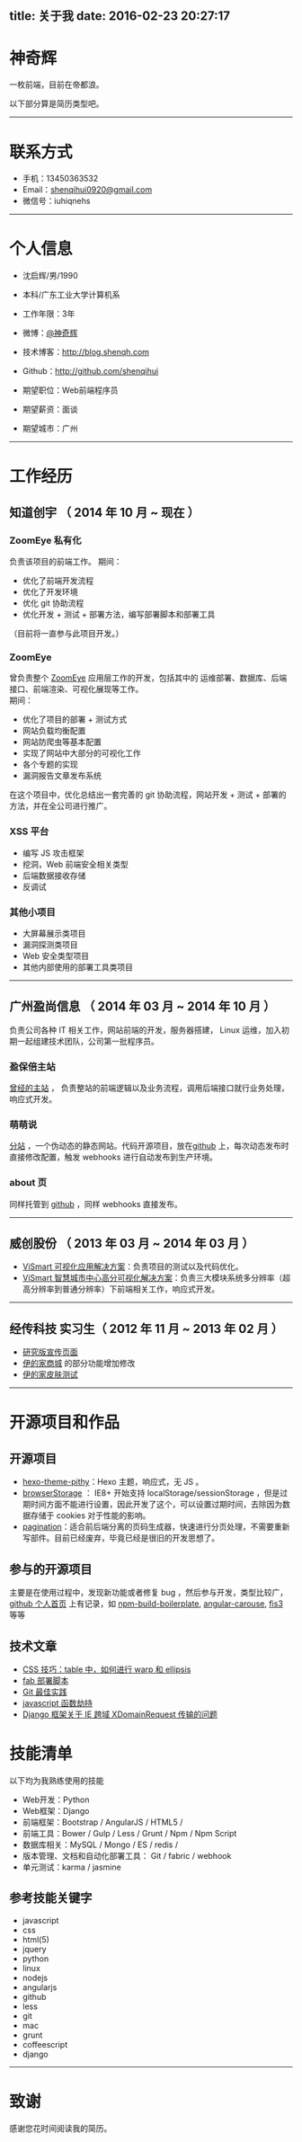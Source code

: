 title: 关于我
date: 2016-02-23 20:27:17
---


# 神奇辉

一枚前端，目前在帝都浪。

以下部分算是简历类型吧。

---

# 联系方式

- 手机：13450363532  
- Email：shenqihui0920@gmail.com  
- 微信号：iuhiqnehs  

---

# 个人信息

 - 沈启辉/男/1990 
 - 本科/广东工业大学计算机系 
 - 工作年限：3年
 - 微博：[@神奇辉](http://weibo.com/1896403155)
 - 技术博客：http://blog.shenqh.com 
 - Github：http://github.com/shenqihui

 - 期望职位：Web前端程序员
 - 期望薪资：面谈
 - 期望城市：广州

---

# 工作经历

## 知道创宇 （ 2014 年 10 月 ~ 现在 ）

### ZoomEye 私有化
负责该项目的前端工作。
期间：

- 优化了前端开发流程
- 优化了开发环境
- 优化 git 协助流程
- 优化开发 + 测试 + 部署方法，编写部署脚本和部署工具

（目前将一直参与此项目开发。）


### ZoomEye 
曾负责整个 [ZoomEye](https://www.zoomeye.org/) 应用层工作的开发，包括其中的 运维部署、数据库、后端接口、前端渲染、可视化展现等工作。  
期间：

- 优化了项目的部署 + 测试方式
- 网站负载均衡配置
- 网站防爬虫等基本配置
- 实现了网站中大部分的可视化工作
- 各个专题的实现
- 漏洞报告文章发布系统

在这个项目中，优化总结出一套完善的 git 协助流程，网站开发 + 测试 + 部署的方法，并在全公司进行推广。

### XSS 平台

- 编写 JS 攻击框架
- 挖洞，Web 前端安全相关类型
- 后端数据接收存储
- 反调试


### 其他小项目

- 大屏幕展示类项目
- 漏洞探测类项目
- Web 安全类型项目
- 其他内部使用的部署工具类项目

---

## 广州盈尚信息 （ 2014 年 03 月 ~ 2014 年 10 月 ）

负责公司各种 IT 相关工作，网站前端的开发，服务器搭建， Linux 运维，加入初期一起组建技术团队，公司第一批程序员。

### 盈保倍主站
[曾经的主站](http://www.ingbaobei.com) ， 负责整站的前端逻辑以及业务流程，调用后端接口就行业务处理，响应式开发。

### 萌萌说
[分站](http://mms.ingbaobei.com) ，一个伪动态的静态网站。代码开源项目，放在[github](https://github.com/ingbaobeigroup/mms) 上，每次动态发布时直接修改配置，触发 webhooks 进行自动发布到生产环境。

### about 页
同样托管到 [github](https://github.com/ingbaobeigroup/about.ingbaobei.com) ，同样 webhooks 直接发布。

---

## 威创股份 （ 2013 年 03 月 ~ 2014 年 03 月 ）

- [ViSmart 可视化应用解决方案](http://www.vtron.com/products/Hrp.aspx?MID=02020303)：负责项目的测试以及代码优化。
- [ViSmart 智慧城市中心高分可视化解决方案](http://www.vtron.com/products/detail2.aspx?MID=02020302)：负责三大模块系统多分辨率（超高分辨率到普通分辨率）下前端相关工作，响应式开发。

--- 

## 经传科技  实习生（ 2012 年 11 月 ~ 2013 年 02 月 ）

- [研究版宣传页面](http://www.jingzhuan.cn/product/research.html)
- [伊的家商城](http://www.yidejia.com) 的部分功能增加修改
- [伊的家皮肤测试](http://mskin.yidejia.com)

---

# 开源项目和作品

## 开源项目

- [hexo-theme-pithy](https://github.com/shenqihui/hexo-theme-pithy)：Hexo 主题，响应式，无 JS 。
- [browserStorage](https://github.com/shenqihui/browserStorage) ： IE8+ 开始支持 localStorage/sessionStorage ，但是过期时间方面不能进行设置，因此开发了这个，可以设置过期时间，去除因为数据存储于 cookies 对于性能的影响。 
- [pagination](https://github.com/shenqihui/pagination)：适合前后端分离的页码生成器，快速进行分页处理，不需要重新写部件。目前已经废弃，毕竟已经是很旧的开发思想了。

## 参与的开源项目
主要是在使用过程中，发现新功能或者修复 bug ，然后参与开发，类型比较广，[github 个人首页](https://github.com/shenqihui/) 上有记录，如 [npm-build-boilerplate](https://github.com/damonbauer/npm-build-boilerplate), [angular-carouse](https://github.com/revolunet/angular-carousel), [fis3](https://github.com/fex-team/fis3) 等等


## 技术文章

- [CSS 技巧：table 中，如何进行 warp 和 ellipsis](http://blog.shenqh.com/2016/01/17/table_warp_ellipsis/)  
- [fab 部署脚本](http://blog.shenqh.com/2015/12/10/fab_deploy_simple/)  
- [Git 最佳实践](http://blog.shenqh.com/2015/01/29/best-practices-of-git/)
- [javascript 函数劫持](http://blog.shenqh.com/2015/02/12/the-Italian-job-hijacked-the-javascript-function/)
- [Django 框架关于 IE 跨域 XDomainRequest 传输的问题](http://blog.shenqh.com/2015/08/14/test_django_post_request_method/)


# 技能清单
以下均为我熟练使用的技能

- Web开发：Python
- Web框架：Django
- 前端框架：Bootstrap / AngularJS / HTML5 /
- 前端工具：Bower / Gulp / Less / Grunt / Npm / Npm Script
- 数据库相关：MySQL / Mongo / ES / redis /
- 版本管理、文档和自动化部署工具： Git / fabric / webhook
- 单元测试：karma / jasmine

## 参考技能关键字

- javascript
- css
- html(5)
- jquery
- python
- linux
- nodejs
- angularjs
- github
- less
- git
- mac
- grunt
- coffeescript
- django

---

# 致谢
感谢您花时间阅读我的简历。

